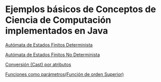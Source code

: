 # Ejemplos básicos de Conceptos de Ciencia de Computación implementados en Java

[Autómata de Estados Finitos Determinista](./Lenguajes/AFD.java)

[Autómata de Estados Finitos No Determinista](./Lenguajes/AFND.java)

[Conversión (Cast) por atributos](./cast-prototype/)

[Funciones como parámetros(Función de orden Superior)](./FunctionalProgrammingExample/)
